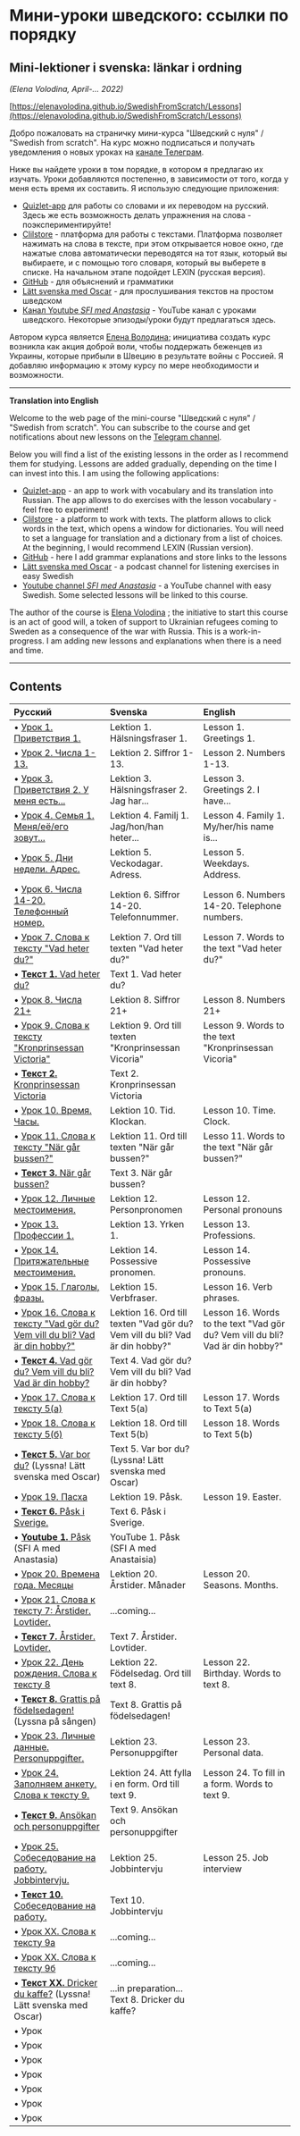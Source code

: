 # Мини-уроки шведского: ссылки по порядку
## Mini-lektioner i svenska: länkar i ordning 

*(Elena Volodina, April-... 2022)*

[https://elenavolodina.github.io/SwedishFromScratch/Lessons](https://elenavolodina.github.io/SwedishFromScratch/Lessons)

Добро пожаловать на страничку мини-курса "Шведский с нуля" / "Swedish from scratch". На курс можно подписаться и получать уведомления о новых уроках на [канале Телеграм](https://t.me/quizlet4swedish). 

Ниже вы найдете уроки в том порядке, в котором я предлагаю их изучать. Уроки добавляются постепенно, в зависимости от того, когда у меня есть время их составить. Я использую следующие приложения:

* [Quizlet-app](https://quizlet.com/class/22036236/) для работы со словами и их переводом на русский. Здесь же есть возможность делать упражнения на слова - поэкспериментируйте! 
* [Clilstore](https://clilstore.eu/clilstore/index.php) - платформа для работы с текстами. Платформа позволяет нажимать на слова в тексте, при этом открывается новое окно, где нажатые слова автоматически переводятся на тот язык, который вы выбираете, и с помощью того словаря, который вы выберете в списке. На начальном этапе подойдет LEXIN (русская версия). 
* [GitHub](https://elenavolodina.github.io/SwedishFromScratch/Lessons) - для объяснений и грамматики
* [Lätt svenska med Oscar](https://podcasts.apple.com/us/podcast/swedish-podcast-for-beginners-l%C3%A4tt-svenska-med-oskar/id1579313463) - для прослушивания текстов на простом шведском 
* [Канал Youtube _SFI med Anastasia_](https://www.youtube.com/channel/UCsBJdKJxjnCf_6BxcmZHadw) - YouTube канал с уроками шведского. Некоторые эпизоды/уроки будут предлагаться здесь.

Автором курса является [Елена Володина](https://spraakbanken.gu.se/en/about/staff/elena); инициатива создать курс возникла как акция доброй воли, чтобы поддержать беженцев из Украины, которые прибыли в Швецию в результате войны с Россией.
Я добавляю информацию к этому курсу по мере необходимости и возможности. 

_____________________________________________________________________________________

**Translation into English**

Welcome to the web page of the mini-course "Шведский с нуля" / "Swedish from scratch". You can subscribe to the course and get notifications about new lessons on the [Telegram channel](https://t.me/quizlet4swedish). 

Below you will find a list of the existing lessons in the order as I recommend them for studying. Lessons are added gradually, depending on the time I can invest into this. I am using the following applications:

* [Quizlet-app](https://quizlet.com/class/22036236/) - an app to work with vocabulary and its translation into Russian. The app allows to do exercises with the lesson vocabulary - feel free to experiment! 
* [Clilstore](https://clilstore.eu/clilstore/index.php) - a platform to work with texts. The platform allows to click words in the text, which opens a window for dictionaries. You will need to set a language for translation and a dictionary from a list of choices. At the beginning, I would recommend LEXIN (Russian version). 
* [GitHub](https://elenavolodina.github.io/SwedishFromScratch/Lessons) - here I add grammar explanations and store links to the lessons
* [Lätt svenska med Oscar](https://podcasts.apple.com/us/podcast/swedish-podcast-for-beginners-l%C3%A4tt-svenska-med-oskar/id1579313463) - a podcast channel for listening exercises in easy Swedish 
* [Youtube channel _SFI med Anastasia_](https://www.youtube.com/channel/UCsBJdKJxjnCf_6BxcmZHadw) - a YouTube channel with easy Swedish. Some selected lessons will be linked to this course.

The author of the course is [Elena Volodina](https://spraakbanken.gu.se/en/about/staff/elena) ; the initiative to start this course is an act of good will, a token of support to Ukrainian refugees coming to Sweden as a consequence of the war with Russia.
This is a work-in-progress. I am adding new lessons and explanations when there is a need and time. 

_____________________________________________________________________________________

## Contents

| Русский |  Svenska | English |
|:-------------|:--------------|:--------------
|• [Урок 1. Приветствия 1.](https://quizlet.com/686185459/%D0%A3%D1%80%D0%BE%D0%BA-1-flash-cards/) | Lektion 1. Hälsningsfraser 1. |  Lesson 1. Greetings 1.|
|• [Урок 2. Числа 1-13.](https://quizlet.com/686186796/%D0%A3%D1%80%D0%BE%D0%BA-2-flash-cards/) | Lektion 2. Siffror 1-13. | Lesson 2. Numbers 1-13.  | |
|• [Урок 3. Приветствия 2. У меня есть...](https://quizlet.com/686387579/%D0%A3%D1%80%D0%BE%D0%BA-3-flash-cards/) | Lektion 3. Hälsningsfraser 2. Jag har... | Lesson 3. Greetings 2. I have...|
|• [Урок 4. Семья 1. Меня/её/его зовут...](https://quizlet.com/686391035/%D0%A3%D1%80%D0%BE%D0%BA-4-flash-cards/) | Lektion 4. Familj 1. Jag/hon/han heter... | Lesson 4. Family 1. My/her/his name is... | 
|• [Урок 5. Дни недели. Адрес.](https://quizlet.com/686394414/%D0%A3%D1%80%D0%BE%D0%BA-5-flash-cards/) | Lektion 5. Veckodagar. Adress. | Lesson 5. Weekdays. Address. | 
|• [Урок 6. Числа 14-20. Телефонный номер.](https://quizlet.com/686408178/%D0%A3%D1%80%D0%BE%D0%BA-6-flash-cards/) | Lektion 6. Siffror 14-20. Telefonnummer. | Lesson 6. Numbers 14-20. Telephone numbers. |
|• [Урок 7. Слова к тексту "Vad heter du?"](https://quizlet.com/688326916/%D0%A3%D1%80%D0%BE%D0%BA-7-%D0%A2%D0%B5%D0%BA%D1%81%D1%82-1-flash-cards/) | Lektion 7. Ord till texten "Vad heter du?" | Lesson 7. Words to the text "Vad heter du?" | 
|• [**Текст 1.** Vad heter du?](https://multidict.net/wordlink/?navsize=1&sl=sv&url=https://multidict.net/clilstore/page.php?id=10359{and}user=elena.v.gu{and}hl=ru) | Text 1. Vad heter du? | |
|• [Урок 8. Числа 21+](https://quizlet.com/688888176/%D0%A3%D1%80%D0%BE%D0%BA-8-flash-cards/) | Lektion 8. Siffror 21+ | Lesson 8. Numbers 21+ | 
|• [Урок 9. Слова к тексту "Kronprinsessan Victoria"](https://quizlet.com/689280500/%D0%A3%D1%80%D0%BE%D0%BA-9-%D0%A2%D0%B5%D0%BA%D1%81%D1%82-2-flash-cards/) | Lektion 9. Ord till texten "Kronprinsessan Vicoria" | Lesson 9. Words to the text "Kronprinsessan Vicoria" | 
|• [**Текст 2.** Kronprinsessan Victoria](https://multidict.net/wordlink/?navsize=1&sl=sv&url=https://multidict.net/clilstore/page.php?id=10366{and}user=elena.v.gu{and}hl=ru) | Text 2. Kronprinsessan Victoria | |
|• [Урок 10. Время. Часы.](https://quizlet.com/689789678/%D0%A3%D1%80%D0%BE%D0%BA-10-flash-cards/) | Lektion 10. Tid. Klockan. | Lesson 10. Time. Clock. |
|• [Урок 11. Слова к тексту "När går bussen?"](https://quizlet.com/690008419/%D0%A3%D1%80%D0%BE%D0%BA-11-%D0%A2%D0%B5%D0%BA%D1%81%D1%82-3-flash-cards/) | Lektion 11. Ord till texten "När går bussen?" | Lesso 11. Words to the text "När går bussen?" |
|• [**Текст 3.** När går bussen?](https://multidict.net/wordlink/?navsize=1&sl=sv&url=https://multidict.net/clilstore/page.php?id=10375{and}user=elena.v.gu{and}hl=ru) | Text 3. När går bussen?| | 
|• [Урок 12. Личные местоимения.](https://quizlet.com/690468663/%D0%A3%D1%80%D0%BE%D0%BA-12-%D0%9C%D0%B5%D1%81%D1%82%D0%BE%D0%B8%D0%BC%D0%B5%D0%BD%D0%B8%D1%8F-flash-cards/) | Lektion 12. Personpronomen | Lesson 12. Personal pronouns | 
|• [Урок 13. Профессии 1.](https://quizlet.com/690702769/%D0%A3%D1%80%D0%BE%D0%BA-13-%D0%9F%D1%80%D0%BE%D1%84%D0%B5%D1%81%D1%81%D0%B8%D0%B8-flash-cards/) | Lektion 13. Yrken 1. | Lesson 13. Professions. |
|• [Урок 14. Притяжательные местоимения.](https://quizlet.com/690955754/%D0%A3%D1%80%D0%BE%D0%BA-14-%D0%9F%D1%80%D0%B8%D1%82%D1%8F%D0%B6%D0%B0%D1%82%D0%B5%D0%BB%D1%8C%D0%BD%D1%8B%D0%B5-%D0%BC%D0%B5%D1%81%D1%82%D0%BE%D0%B8%D0%BC%D0%B5%D0%BD%D0%B8%D1%8F-flash-cards/) | Lektion 14. Possessive pronomen. | Lesson 14. Possessive pronouns.|
|• [Урок 15. Глаголы, фразы. ](https://quizlet.com/691038864/%D0%A3%D1%80%D0%BE%D0%BA-15-%D0%93%D0%BB%D0%B0%D0%B3%D0%BE%D0%BB%D1%8B-%D1%84%D1%80%D0%B0%D0%B7%D1%8B-flash-cards/) | Lektion 15. Verbfraser. | Lesson 16. Verb phrases. |
|• [Урок 16. Слова к тексту "Vad gör du? Vem vill du bli? Vad är din hobby?" ](https://quizlet.com/691053430/%D0%A3%D1%80%D0%BE%D0%BA-16-%D0%A2%D0%B5%D0%BA%D1%81%D1%82-4-flash-cards/) | Lektion 16. Ord till texten "Vad gör du? Vem vill du bli? Vad är din hobby?" | Lesson 16. Words to the text "Vad gör du? Vem vill du bli? Vad är din hobby?" |
|• [**Текст 4.** Vad gör du? Vem vill du bli? Vad är din hobby?](http://multidict.net/wordlink/?navsize=1&sl=sv&url=http://multidict.net/clilstore/page.php?id=10383{and}user=elena.v.gu{and}hl=ru) | Text 4. Vad gör du? Vem vill du bli? Vad är din hobby?| |
|• [Урок 17. Слова к тексту 5(а)](https://quizlet.com/691881523/%D0%A3%D1%80%D0%BE%D0%BA-17-%D0%A2%D0%B5%D0%BA%D1%81%D1%82-5%D0%B0-flash-cards/)| Lektion 17. Ord till Text 5(a)| Lesson 17. Words to Text 5(a) | 
|• [Урок 18. Слова к тексту 5(б)](https://quizlet.com/691902987/%D0%A3%D1%80%D0%BE%D0%BA-18-%D0%A2%D0%B5%D0%BA%D1%81%D1%82-5%D0%B1-flash-cards/) | Lektion 18. Ord till Text 5(b)| Lesson 18. Words to Text 5(b) | |
|• [**Текст 5.** Var bor du?](https://clilstore.eu/wordlink/?navsize=1&sl=sv&url=https://clilstore.eu/clilstore/page.php?id=10386{and}user=elena.v.gu{and}hl=ru) (Lyssna! Lätt svenska med Oscar)| Text 5. Var bor du? (Lyssna! Lätt svenska med Oscar)| | 
|• [Урок 19. Пасха](https://quizlet.com/692519823/%D0%A3%D1%80%D0%BE%D0%BA-19-%D0%9F%D0%B0%D1%81%D1%85%D0%B0-flash-cards/) | Lektion 19. Påsk. | Lesson 19. Easter.| 
|• [**Текст 6.** Påsk i Sverige.](https://clilstore.eu/wordlink/?navsize=1&sl=sv&url=https://clilstore.eu/clilstore/page.php?id=10387{and}hl=ru)| Text 6. Påsk i Sverige. ||
|• [**Youtube 1.** Påsk](https://www.youtube.com/watch?v=rICKA6XDi68) (SFI A med Anastasia)| YouTube 1. Påsk (SFI A med Anastaisia)| | |
|• [Урок 20. Времена года. Месяцы](https://quizlet.com/693054088/%D0%A3%D1%80%D0%BE%D0%BA-20-%D0%92%D1%80%D0%B5%D0%BC%D0%B5%D0%BD%D0%B0-%D0%B3%D0%BE%D0%B4%D0%B0-%D0%9C%D0%B5%D1%81%D1%8F%D1%86%D1%8B-flash-cards/)| Lektion 20. Årstider. Månader |Lesson 20. Seasons. Months. | 
|• [Урок 21. Слова к тексту 7: Årstider. Lovtider.]()| ...coming...| | |
|• [**Текст 7.** Årstider. Lovtider.](https://clilstore.eu/wordlink/?navsize=1&sl=sv&url=https://clilstore.eu/clilstore/page.php?id=10390{and}hl=ru)|Text 7. Årstider. Lovtider. ||
|• [Урок 22. День рождения. Слова к тексту 8](https://quizlet.com/693836785/%D0%A3%D1%80%D0%BE%D0%BA-22-fodelsedag-flash-cards/)| Lektion 22. Födelsedag. Ord till text 8. | Lesson 22. Birthday. Words to text 8. | |
|• [**Текст 8.** Grattis på födelsedagen!](https://clilstore.eu/wordlink/?navsize=1&sl=sv&url=https://clilstore.eu/clilstore/page.php?id=10414{and}hl=ru)  (Lyssna på sången)| Text 8. Grattis på födelsedagen! ||
|• [Урок 23. Личные данные. Personuppgifter.](https://quizlet.com/694234432/%D0%A3%D1%80%D0%BE%D0%BA-23-personuppgifter-flash-cards/)|Lektion 23. Personuppgifter |Lesson 23. Personal data. |  
|• [Урок 24. Заполняем анкету. Слова к тексту 9.](https://quizlet.com/694544618/%D0%A3%D1%80%D0%BE%D0%BA-24-%D0%97%D0%B0%D0%BF%D0%BE%D0%BB%D0%BD%D1%8F%D0%B5%D0%BC-%D0%B0%D0%BD%D0%BA%D0%B5%D1%82%D1%83-%D0%A1%D0%BB%D0%BE%D0%B2%D0%B0-%D0%BA-%D1%82%D0%B5%D0%BA%D1%81%D1%82%D1%83-9-flash-cards/)|Lektion 24. Att fylla i en form. Ord till text 9. | Lesson 24. To fill in a form. Words to text 9.| 
|• [**Текст 9.** Ansökan och personuppgifter](https://clilstore.eu/wordlink/?navsize=1&sl=sv&url=https://clilstore.eu/clilstore/page.php?id=10413{and}hl=ru)|Text 9. Ansökan och personuppgifter| | 
|• [Урок 25. Собеседование на работу. Jobbintervju.](https://quizlet.com/695792689/%D0%A3%D1%80%D0%BE%D0%BA-intervju-beratta-om-dig-sjalv-flash-cards/?new)| Lektion 25. Jobbintervju | Lesson 25. Job interview| 
|• [**Текст 10.** Собеседование на работу.](https://clilstore.eu/wordlink/?navsize=1&sl=sv&url=https://clilstore.eu/clilstore/page.php?id=10443{and}hl=ru)|Text 10. Jobbintervju| | 
|• [Урок XX. Слова к тексту 9а]()| ...coming...| | |
|• [Урок XX. Слова к тексту 9б]()| ...coming...| | |
|• [**Текст XX.** Dricker du kaffe?](https://clilstore.eu/wordlink/?navsize=1&sl=sv&url=https://clilstore.eu/clilstore/page.php?id=10388{and}hl=ru) (Lyssna! Lätt svenska med Oscar)| ...in preparation... Text 8. Dricker du kaffe? ||
|• Урок| | | |
|• Урок| | | |
|• Урок| | | |
|• Урок| | | |
|• Урок| | | |
|• Урок| | | |
|• Урок| | | |
